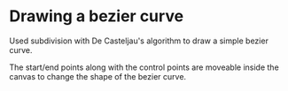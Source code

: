 # Drawing a bezier curve

Used subdivision with De Casteljau's algorithm to draw a simple bezier curve. 

The start/end points along with the control points are moveable inside the canvas to change the shape of the bezier curve. 
